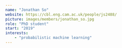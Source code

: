```yaml
---
name: "Jonathan So"
website: https://cbl.eng.cam.ac.uk/people/js2488/
picture: images/members/jonathan_so.jpg
role: "PhD student"
start: "2019"
interests:
    - "probabilistic machine learning"
---
```

